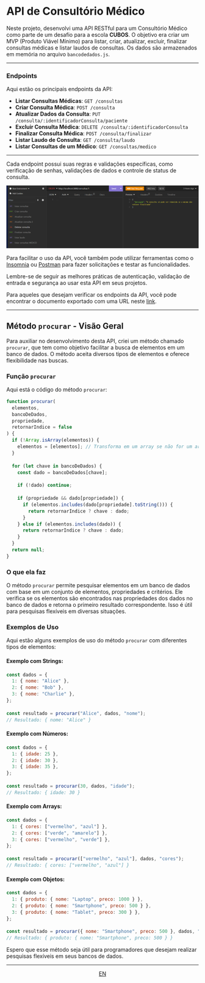 # API de Consultório Médico 


  Neste projeto, desenvolvi uma API RESTful para um Consultório Médico como parte de um desafio para a escola **CUBOS**. O objetivo era criar um MVP (Produto Viável Mínimo) para listar, criar, atualizar, excluir, finalizar consultas médicas e listar laudos de consultas. Os dados são armazenados em memória no arquivo `bancodedados.js`.

---

### Endpoints

Aqui estão os principais endpoints da API:

- **Listar Consultas Médicas**: `GET /consultas`
- **Criar Consulta Médica**: `POST /consulta`
- **Atualizar Dados da Consulta**: `PUT /consulta/:identificadorConsulta/paciente`
- **Excluir Consulta Médica**: `DELETE /consulta/:identificadorConsulta`
- **Finalizar Consulta Médica**: `POST /consulta/finalizar`
- **Listar Laudo de Consulta**: `GET /consulta/laudo`
- **Listar Consultas de um Médico**: `GET /consultas/medico`

---

Cada endpoint possui suas regras e validações específicas, como verificação de senhas, validações de dados e controle de status de consulta. 


![Exemplo de solicitação no Insomnia](https://github.com/Omozax/Consult-rio_m-dico./blob/main/Capture.PNG)

Para facilitar o uso da API, você também pode utilizar ferramentas como o [Insomnia](https://insomnia.rest/) ou [Postman](https://www.postman.com/) para fazer solicitações e testar as funcionalidades.

Lembre-se de seguir as melhores práticas de autenticação, validação de entrada e segurança ao usar esta API em seus projetos.

Para aqueles que desejam verificar os endpoints da API, você pode encontrar o documento exportado com uma URL neste [link](https://github.com/Omozax/Consult-rio_m-dico./blob/main/Insomnia_2023-10-16.json).


---

## Método `procurar` - Visão Geral

Para auxiliar no desenvolvimento desta API, criei um método chamado `procurar`, que tem como objetivo facilitar a busca de elementos em um banco de dados. O método aceita diversos tipos de elementos e oferece flexibilidade nas buscas.

### Função `procurar`

Aqui está o código do método `procurar`:

```javascript
function procurar(
  elementos,
  bancoDeDados,
  propriedade,
  retornarIndice = false
) {
  if (!Array.isArray(elementos)) {
    elementos = [elementos]; // Transforma em um array se não for um array
  }

  for (let chave in bancoDeDados) {
    const dado = bancoDeDados[chave];

    if (!dado) continue;

    if (propriedade && dado[propriedade]) {
      if (elementos.includes(dado[propriedade].toString())) {
        return retornarIndice ? chave : dado;
      }
    } else if (elementos.includes(dado)) {
      return retornarIndice ? chave : dado;
    }
  }
  return null;
}
```

### O que ela faz

O método `procurar` permite pesquisar elementos em um banco de dados com base em um conjunto de elementos, propriedades e critérios. Ele verifica se os elementos são encontrados nas propriedades dos dados no banco de dados e retorna o primeiro resultado correspondente. Isso é útil para pesquisas flexíveis em diversas situações.

### Exemplos de Uso

Aqui estão alguns exemplos de uso do método `procurar` com diferentes tipos de elementos:

#### Exemplo com Strings:

```javascript
const dados = {
  1: { nome: "Alice" },
  2: { nome: "Bob" },
  3: { nome: "Charlie" },
};

const resultado = procurar("Alice", dados, "nome");
// Resultado: { nome: "Alice" }
```

#### Exemplo com Números:

```javascript
const dados = {
  1: { idade: 25 },
  2: { idade: 30 },
  3: { idade: 35 },
};

const resultado = procurar(30, dados, "idade");
// Resultado: { idade: 30 }
```

#### Exemplo com Arrays:

```javascript
const dados = {
  1: { cores: ["vermelho", "azul"] },
  2: { cores: ["verde", "amarelo"] },
  3: { cores: ["vermelho", "verde"] },
};

const resultado = procurar(["vermelho", "azul"], dados, "cores");
// Resultado: { cores: ["vermelho", "azul"] }
```

#### Exemplo com Objetos:

```javascript
const dados = {
  1: { produto: { nome: "Laptop", preco: 1000 } },
  2: { produto: { nome: "Smartphone", preco: 500 } },
  3: { produto: { nome: "Tablet", preco: 300 } },
};

const resultado = procurar({ nome: "Smartphone", preco: 500 }, dados, "produto");
// Resultado: { produto: { nome: "Smartphone", preco: 500 } }
```

Espero que esse método seja útil para programadores que desejam realizar pesquisas flexíveis em seus bancos de dados.



---
<div align="center">

[EN](https://github.com/Omozax/Consult-rio_m-dico./blob/main/README-EN.md)

</div>





